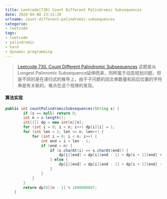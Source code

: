 ```yaml
---
title: Leetcode[730] Count Different Palindromic Subsequences
date: 2020-04-08 23:11:29
urlname: count-different-palindromic-subsequences
categorie:
- leetcode
tags:
- leetcode
- palindromic
- hard
- dynamic programming
---
```

>[Leetcode 730. Count Different Palindromic Subsequences](https://leetcode.com/problems/count-different-palindromic-subsequences/)
这题是从Longest Palinromic Subsequence延伸而来，同样属于动态规划问题，但是不同的是在递归式的推导上，由于子问题的回文串数量和前后位置的字符串是有关联的，难点在这个规律的发现。

<!--more-->
#### 算法实现
```java
public int countPalindromicSubsequences(String s) {
        if (s == null) return 0;
        int n = s.length();
        int[][] dp = new int[n][n];
        for (int i = 0; i < n; i++) dp[i][i] = 1;
        for (int len = 2; len <= n; len++) {
            for (int i = 0; i < n; i++) {
                int end = i + len - 1;
                if (end < n) {
                    if (s.charAt(i) == s.charAt(end)) {
                        dp[i][end] = dp[i][end - 1] + dp[i + 1][end] + 1;
                    } else {
                        dp[i][end] = dp[i][end - 1] + dp[i + 1][end] - dp[i + 1][end - 1];
                    }
                }
            }
        }
        return dp[0][n - 1] % 1000000007;
    }
```